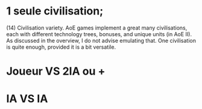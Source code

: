 # 1 seule civilisation;
  (14) Civilisation variety.
  AoE games implement a great many civilisations, each with different technology trees,
  bonuses, and unique units (in AoE II).
  As discussed in the overview, I do not advise emulating that. One civilisation is quite
  enough, provided it is a bit versatile.
  
# Joueur VS 2IA ou +
# IA VS IA
